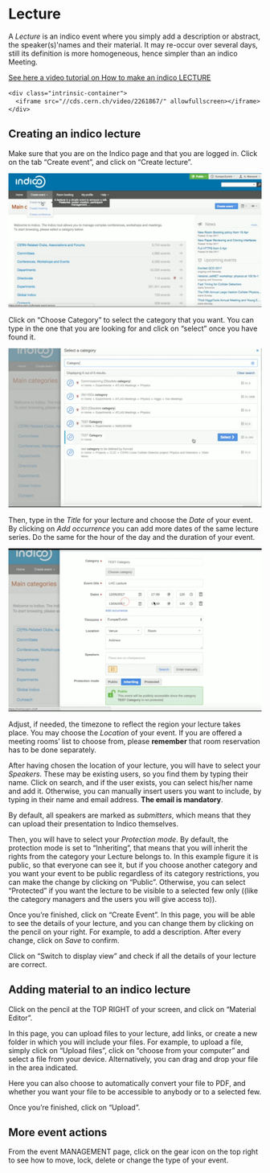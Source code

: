 Lecture
=======

A _Lecture_ is an indico event where you simply add a description or abstract, the speaker(s)'names and their material. It may re-occur over several days, still its definition is more homogeneous, hence simpler than an indico Meeting.

[See here a video tutorial on How to make an indico LECTURE](https://cds.cern.ch/video/2261867)


```
<div class="intrinsic-container">
  <iframe src="//cds.cern.ch/video/2261867/" allowfullscreen></iframe>
</div>

```



Creating an indico lecture
--------------------------
Make sure that you are on the Indico page and that you are logged in.
Click on the tab “Create event”, and click on “Create lecture”.

![](/assets/lecture_create_1.png)

Click on “Choose Category” to select the category that you want. You can type in the one that you are looking for and click on “select” once you have found it.

![](/assets/lecture_category_select.png)

Then, type in the _Title_ for your lecture and choose the _Date_ of your event. By clicking on _Add occurrence_ you can add more dates of the same lecture series. Do the same for the hour of the day and the duration of your event.

![](/assets/lecture_occurence.png)

Adjust, if needed, the timezone to reflect the region your lecture takes place.
You may choose the _Location_ of your event. If you are offered a  meeting rooms’ list to choose from, please **remember** that room reservation has to be done separately.


After having chosen the location of your lecture, you will have to select your _Speakers_.
These may be existing users, so you find them by typing their name. Click on search, and if the user exists, you can select his/her name and add it.
Otherwise, you can manually insert users you want to include, by typing in their name and email address. **The email is mandatory**.

By default, all speakers are marked as _submitters_, which
means that they can upload their presentation to Indico themselves.


Then, you will have to select your _Protection mode_. By default, the protection mode is set to “Inheriting”, that means that you will inherit the rights from the category your Lecture belongs to. In this example figure it is public, so that everyone can see it, but if you choose another category and you want your event to be public regardless of its category restrictions, you can make the change by clicking on “Public”. Otherwise, you can select “Protected” if you want the lecture to be visible to a selected few only ((like the category managers and the users you will give access to)).

Once you’re finished, click on “Create Event”.
In this page, you will be able to see the details of your lecture, and you can change them by clicking on the pencil on your right. 
For example, to add a description. After every change, click on _Save_ to confirm.

Click on “Switch to display view” and check if all the details of your lecture are correct.

Adding material to an indico lecture
------------------------------------

Click on the pencil at the TOP RIGHT of your screen, and click on “Material Editor”.

In this page, you can upload files to your lecture, add links, or create a new folder in which you will include your files.
For example, to upload a file, simply click on “Upload files”, click on “choose from your computer” and select a file from your device.
Alternatively, you can drag and drop your file in the area indicated.

Here you can also choose to automatically convert your file to PDF, and whether you want your file to be accessible to anybody or to a selected few.

Once you’re finished, click on “Upload”.

More event actions
------------------
From the event MANAGEMENT page, click on the gear icon on the top right to see how to move, lock, delete or change the type of your event.
